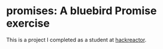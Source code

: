 # promises: A bluebird Promise exercise

This is a project I completed as a student at [hackreactor](http://hackreactor.com).
